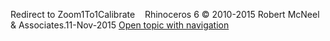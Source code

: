 ---
---

Redirect to Zoom1To1Calibrate&#160;
&#160;
Rhinoceros 6 © 2010-2015 Robert McNeel &amp; Associates.11-Nov-2015
 [Open topic with navigation](zoom1to1calibrate.html) 

